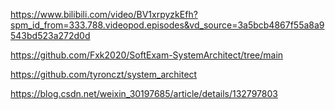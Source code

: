 https://www.bilibili.com/video/BV1xrpyzkEfh?spm_id_from=333.788.videopod.episodes&vd_source=3a5bcb4867f55a8a9543bd523a272d0d



https://github.com/Fxk2020/SoftExam-SystemArchitect/tree/main



https://github.com/tyronczt/system_architect

https://blog.csdn.net/weixin_30197685/article/details/132797803